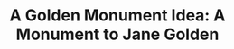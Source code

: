 ---
pid: WS101
title: 'A Golden Monument Idea: A Monument to Jane Golden'
location_transcription: in front of a mural in Philly
zipcode: '19106'
outside_phl: 
neighborhood: Society Hill,Old City
age: '60'
age_range: 60-69
instagram: 
image_file_name: WS_101.jpg
proposal_transcription: A generative brain
topic: Figure,Women
topic_summary: 0, 0
type: Other No Form
keywords_other: jane golden
credit: 
image_labels: 
twitter: 
facebook: 
permalink: "/monuments/ws101/"
layout: item-page
---